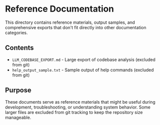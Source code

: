 # Reference Documentation

This directory contains reference materials, output samples, and comprehensive exports that don't fit directly into other documentation categories.

## Contents

- `LLM_CODEBASE_EXPORT.md` - Large export of codebase analysis (excluded from git)
- `help_output_sample.txt` - Sample output of help commands (excluded from git)

## Purpose

These documents serve as reference materials that might be useful during development, troubleshooting, or understanding system behavior. Some larger files are excluded from git tracking to keep the repository size manageable. 